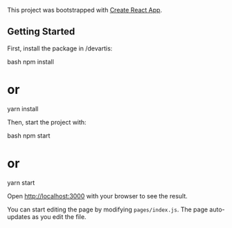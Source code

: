 This project was bootstrapped with [Create React App](https://github.com/facebook/create-react-app).

## Getting Started

First, install the package in /devartis:

bash
npm install
# or
yarn install

Then, start the project with:

bash
npm start
# or
yarn start

Open [http://localhost:3000](http://localhost:3000) with your browser to see the result.

You can start editing the page by modifying `pages/index.js`. The page auto-updates as you edit the file.


